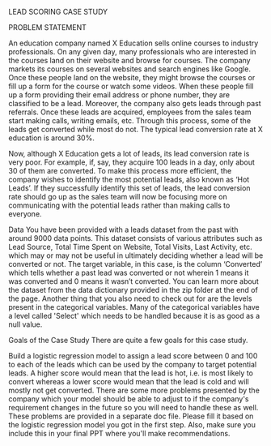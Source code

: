 LEAD SCORING CASE STUDY

PROBLEM STATEMENT


An education company named X Education sells online courses to industry professionals. 
On any given day, many professionals who are interested in the courses land on their website and browse for courses. 
The company markets its courses on several websites and search engines like Google. 
Once these people land on the website, they might browse the courses or fill up a form for the course or watch some videos. 
When these people fill up a form providing their email address or phone number, they are classified to be a lead. Moreover, the company also gets leads through past referrals. 
Once these leads are acquired, employees from the sales team start making calls, writing emails, etc. Through this process, some of the leads get converted while most do not. 
The typical lead conversion rate at X education is around 30%. 

Now, although X Education gets a lot of leads, its lead conversion rate is very poor. 
For example, if, say, they acquire 100 leads in a day, only about 30 of them are converted. 
To make this process more efficient, the company wishes to identify the most potential leads, also known as ‘Hot Leads’. 
If they successfully identify this set of leads, the lead conversion rate should go up as the sales team will now be focusing more on communicating with the potential leads rather than making calls to everyone. 

Data
You have been provided with a leads dataset from the past with around 9000 data points. 
This dataset consists of various attributes such as Lead Source, Total Time Spent on Website, Total Visits, Last Activity, etc. which may or may not be useful in ultimately deciding whether a lead will be converted or not. 
The target variable, in this case, is the column ‘Converted’ which tells whether a past lead was converted or not wherein 1 means it was converted and 0 means it wasn’t converted. 
You can learn more about the dataset from the data dictionary provided in the zip folder at the end of the page. Another thing that you also need to check out for are the levels present in the categorical variables. 
Many of the categorical variables have a level called 'Select' which needs to be handled because it is as good as a null value.

Goals of the Case Study
There are quite a few goals for this case study.

Build a logistic regression model to assign a lead score between 0 and 100 to each of the leads which can be used by the company to target potential leads. 
A higher score would mean that the lead is hot, i.e. is most likely to convert whereas a lower score would mean that the lead is cold and will mostly not get converted.
There are some more problems presented by the company which your model should be able to adjust to if the company's requirement changes in the future so you will need to handle these as well. 
These problems are provided in a separate doc file. 
Please fill it based on the logistic regression model you got in the first step. 
Also, make sure you include this in your final PPT where you'll make recommendations.
